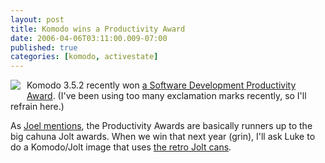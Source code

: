 ```yaml
---
layout: post
title: Komodo wins a Productivity Award
date: 2006-04-06T03:11:00.009-07:00
published: true
categories: [komodo, activestate]
---
```


<div style="float: left; margin-right: 10px; margin-bottom: 10px;"> <a href="http://www.flickr.com/photos/trento/115615668/" title="komodo and jolt"><img src="http://static.flickr.com/55/115615668_3c9e7a0fec_m.jpg" /></a> </div>

<p>Komodo 3.5.2 recently won <a href="http://www.sdmagazine.com/pressroom/jolt_finalists_2006.html">a Software Development Productivity Award</a>. (I've been using too many exclamation marks recently, so I'll refrain here.)</p>

<p>As <a href="http://www.joelonsoftware.com/items/2006/03/16.html">Joel mentions</a>, the Productivity Awards are basically runners up to the big cahuna Jolt awards. When we win that next year (grin), I'll ask Luke to do a Komodo/Jolt image that uses <a href="http://flickr.com/photos/tags/jolt">the retro Jolt cans</a>.</p>
